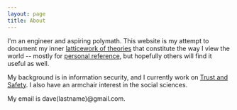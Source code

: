 ```yaml
---
layout: page
title: About
---
```


I'm an engineer and aspiring polymath. This website is my attempt to document my inner [latticework of theories](https://fs.blog/munger-worldly-wisdom/) that constitute the way I view the world -- mostly for [personal reference](https://blog.nindalf.com/posts/writing-helps-me-think/), but hopefully others will find it useful as well.

My background is in information security, and I currently work on [Trust and Safety](https://cyber.fsi.stanford.edu/io/content/sio-trust-and-safety-project). I also have an armchair interest in the social sciences.

My email is dave(lastname)@gmail.com.